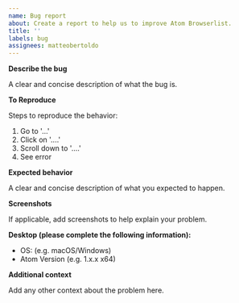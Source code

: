 ```yaml
---
name: Bug report
about: Create a report to help us to improve Atom Browserlist.
title: ''
labels: bug
assignees: matteobertoldo
---
```


**Describe the bug**

A clear and concise description of what the bug is.

**To Reproduce**

Steps to reproduce the behavior:

1.  Go to '...'
2.  Click on '....'
3.  Scroll down to '....'
4.  See error

**Expected behavior**

A clear and concise description of what you expected to happen.

**Screenshots**

If applicable, add screenshots to help explain your problem.

**Desktop (please complete the following information):**

-   OS: (e.g. macOS/Windows)
-   Atom Version (e.g. 1.x.x x64)

**Additional context**

Add any other context about the problem here.
